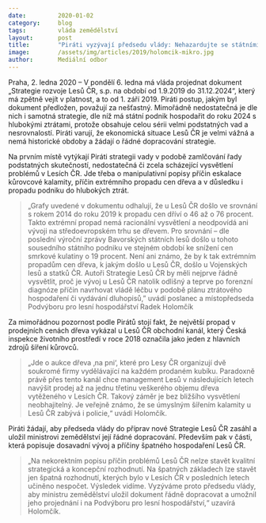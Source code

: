```yaml
---
date:         2020-01-02
category:     blog
tags:         vláda zemědělství
layout:       post
title:        "Piráti vyzývají předsedu vlády: Nehazardujte se státními lesy!"
image:        /assets/img/articles/2019/holomcik-mikro.jpg
author:       Mediální odbor
---
```




Praha, 2. ledna 2020 – V pondělí 6. ledna má vláda projednat dokument „Strategie rozvoje Lesů ČR, s.p. na období od 1.9.2019 do 31.12.2024“, který má zpětně vejít v platnost, a to od 1. září 2019. Piráti postup, jakým byl dokument předložen, považují za nešťastný. Mimořádně nedostatečná je dle nich i samotná strategie, dle níž má státní podnik hospodařit do roku 2024 s hlubokými ztrátami, protože obsahuje celou sérii velmi podstatných vad a nesrovnalostí. Piráti varují, že ekonomická situace Lesů ČR je velmi vážná a nemá historické obdoby a žádají o řádné dopracování strategie.


Na prvním místě vytýkají Piráti strategii vady v podobě zamlčování řady podstatných skutečností, nedostatečná či zcela scházející vysvětlení problémů v Lesích ČR. Jde třeba o manipulativní popisy příčin eskalace kůrovcové kalamity, příčin extrémního propadu cen dřeva a v důsledku i propadu podniku do hlubokých ztrát.

> „Grafy uvedené v dokumentu odhalují, že u Lesů ČR došlo ve srovnání s rokem 2014 do roku 2019 k propadu cen dříví o 46 až o 76 procent. Takto extrémní propad nemá racionální vysvětlení a neodpovídá ani vývoji na středoevropském trhu se dřevem. Pro srovnání – dle poslední výroční zprávy Bavorských státních lesů došlo u tohoto sousedního státního podniku ve stejném období ke snížení cen smrkové kulatiny o 19 procent. Není ani známo, že by k tak extrémním propadům cen dřeva, k jakým došlo u Lesů ČR, došlo u Vojenských lesů a statků ČR. Autoři Strategie Lesů ČR by měli nejprve řádně vysvětlit, proč je vývoj u Lesů ČR natolik odlišný a teprve po forenzní diagnóze příčin navrhovat vládě léčbu v podobě plánu ztrátového hospodaření či vydávání dluhopisů,” uvádí poslanec a místopředseda Podvýboru pro lesní hospodářství Radek Holomčík  


Za mimořádnou pozornost podle Pirátů stojí fakt, že největší propad v prodejních cenách dřeva vykázal u Lesů ČR obchodní kanál, který Česká inspekce životního prostředí v roce 2018 označila jako jeden z hlavních zdrojů šíření kůrovců. 

> „Jde o aukce dřeva ‚na pni‘, které pro Lesy ČR organizují dvě soukromé firmy vydělávající na každém prodaném kubíku. Paradoxně právě přes tento kanál chce management Lesů v následujících letech navýšit prodej až na jednu třetinu veškerého objemu dřeva vytěženého v Lesích ČR. Takový záměr je bez bližšího vysvětlení neobhajitelný. Je veřejně známo, že se úmyslným šířením kalamity u Lesů ČR zabývá i policie,“ uvádí Holomčík.


Piráti žádají, aby předseda vlády do příprav nové Strategie Lesů ČR zasáhl a uložil ministrovi zemědělství její řádné dopracování. Především pak v části, která popisuje dosavadní vývoj a příčiny špatného hospodaření Lesů ČR.

> „Na nekorektním popisu příčin problémů Lesů ČR nelze stavět kvalitní strategická a koncepční rozhodnutí. Na špatných základech lze stavět jen špatná rozhodnutí, kterých bylo v Lesích ČR v posledních letech učiněno nespočet. Výsledek vidíme. Vyzýváme proto předsedu vlády, aby ministru zemědělství uložil dokument řádně dopracovat a umožnil jeho projednání i na Podvýboru pro lesní hospodářství,“ uzavírá Holomčík.
